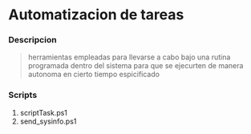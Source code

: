 # Automatizacion de tareas

### Descripcion
>herramientas empleadas para llevarse a cabo bajo una rutina programada dentro del sistema para que se ejecurten de manera autonoma en cierto tiempo espicificado


### Scripts

1. scriptTask.ps1
2. send_sysinfo.ps1
